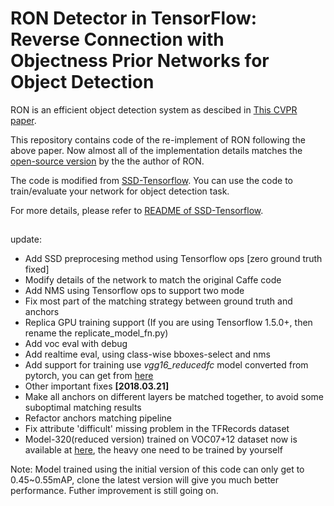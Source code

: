 # RON Detector in TensorFlow: Reverse Connection with Objectness Prior Networks for Object Detection 

RON is an efficient object detection system as descibed in [This CVPR paper](http://openaccess.thecvf.com/content_cvpr_2017/papers/Kong_RON_Reverse_Connection_CVPR_2017_paper.pdf). 

This repository contains code of the re-implement of RON following the above paper. Now almost all of the implementation details matches the [open-source version](https://github.com/taokong/RON) by the the author of RON.

The code is modified from [SSD-Tensorflow](https://github.com/balancap/SSD-Tensorflow). You can use the code to train/evaluate your network for object detection task. 

For more details, please refer to [README of SSD-Tensorflow](https://github.com/balancap/SSD-Tensorflow/blob/master/README.md).

##  ##
update:

- Add SSD preprocesing method using Tensorflow ops [zero ground truth fixed]
- Modify details of the network to match the original Caffe code
- Add NMS using Tensorflow ops to support two mode
- Fix most part of the matching strategy between ground truth and anchors
- Replica GPU training support (If you are using Tensorflow 1.5.0+, then rename the replicate_model\_fn.py)
- Add voc eval with debug
- Add realtime eval, using class-wise bboxes-select and nms
- Add support for training use *vgg16_reducedfc* model converted from pytorch, you can get from [here](https://drive.google.com/open?id=184srhbt8_uvLKeWW_Yo8Mc5wTyc0lJT7)
- Other important fixes **[2018.03.21]**
- Make all anchors on different layers be matched together, to avoid some suboptimal matching results
- Refactor anchors matching pipeline
- Fix attribute 'difficult' missing problem in the TFRecords dataset
- Model-320(reduced version) trained on VOC07+12 dataset now is available at [here](), the heavy one need to be trained by yourself

Note: Model trained using the initial version of this code can only get to 0.45~0.55mAP, clone the latest version will give you much better performance. Futher improvement is still going on.
